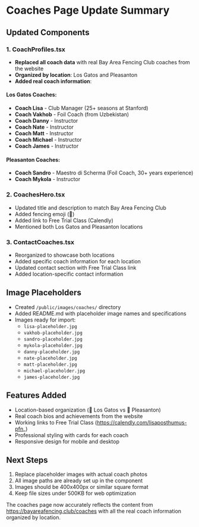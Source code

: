 # Coaches Page Update Summary

## Updated Components

### 1. CoachProfiles.tsx
- **Replaced all coach data** with real Bay Area Fencing Club coaches from the website
- **Organized by location**: Los Gatos and Pleasanton
- **Added real coach information**:

#### Los Gatos Coaches:
- **Coach Lisa** - Club Manager (25+ seasons at Stanford)
- **Coach Vakhob** - Foil Coach (from Uzbekistan)
- **Coach Danny** - Instructor
- **Coach Nate** - Instructor  
- **Coach Matt** - Instructor
- **Coach Michael** - Instructor
- **Coach James** - Instructor

#### Pleasanton Coaches:
- **Coach Sandro** - Maestro di Scherma (Foil Coach, 30+ years experience)
- **Coach Mykola** - Instructor

### 2. CoachesHero.tsx
- Updated title and description to match Bay Area Fencing Club
- Added fencing emoji (🤺)
- Added link to Free Trial Class (Calendly)
- Mentioned both Los Gatos and Pleasanton locations

### 3. ContactCoaches.tsx
- Reorganized to showcase both locations
- Added specific coach information for each location
- Updated contact section with Free Trial Class link
- Added location-specific contact information

## Image Placeholders
- Created `/public/images/coaches/` directory
- Added README.md with placeholder image names and specifications
- Images ready for import:
  - `lisa-placeholder.jpg`
  - `vakhob-placeholder.jpg`
  - `sandro-placeholder.jpg`
  - `mykola-placeholder.jpg`
  - `danny-placeholder.jpg`
  - `nate-placeholder.jpg`
  - `matt-placeholder.jpg`
  - `michael-placeholder.jpg`
  - `james-placeholder.jpg`

## Features Added
- Location-based organization (🤺 Los Gatos vs 🤺 Pleasanton)
- Real coach bios and achievements from the website
- Working links to Free Trial Class (https://calendly.com/lisaposthumus-pfn_)
- Professional styling with cards for each coach
- Responsive design for mobile and desktop

## Next Steps
1. Replace placeholder images with actual coach photos
2. All image paths are already set up in the component
3. Images should be 400x400px or similar square format
4. Keep file sizes under 500KB for web optimization

The coaches page now accurately reflects the content from https://bayareafencing.club/coaches with all the real coach information organized by location.

